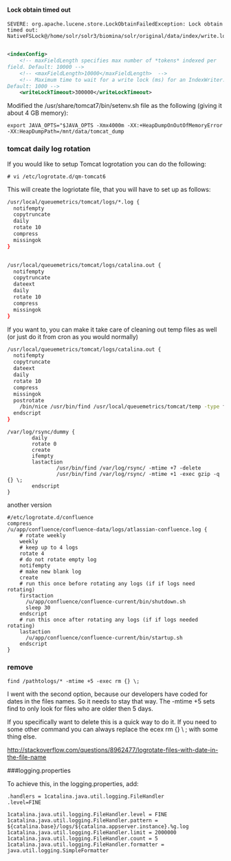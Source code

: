 #### Lock obtain timed out 

```
SEVERE: org.apache.lucene.store.LockObtainFailedException: Lock obtain timed out: NativeFSLock@/home/solr/solr3/biomina/solr/original/data/index/write.lock
```

```xml

<indexConfig>
    <!-- maxFieldLength specifies max number of *tokens* indexed per 
field. Default: 10000 -->
    <!-- <maxFieldLength>10000</maxFieldLength>  -->
    <!-- Maximum time to wait for a write lock (ms) for an IndexWriter. 
Default: 1000 -->
    <writeLockTimeout>300000</writeLockTimeout>
```


Modified the /usr/share/tomcat7/bin/setenv.sh file as the following (giving it about 4 GB memory):

```
export JAVA_OPTS="$JAVA_OPTS -Xmx4000m -XX:+HeapDumpOnOutOfMemoryError -XX:HeapDumpPath=/mnt/data/tomcat_dump
```


### tomcat daily log rotation

If you would like to setup Tomcat logrotation you can do the following:

```
# vi /etc/logrotate.d/qm-tomcat6
```

This will create the logriotate file, that you will have to set up as follows:

```sh
/usr/local/queuemetrics/tomcat/logs/*.log {
  notifempty
  copytruncate
  daily
  rotate 10
  compress
  missingok
}


/usr/local/queuemetrics/tomcat/logs/catalina.out {
  notifempty
  copytruncate
  dateext
  daily
  rotate 10
  compress
  missingok
}
```
If you want to, you can make it take care of cleaning out temp files as well (or just do it from cron as you would normally)

```sh
/usr/local/queuemetrics/tomcat/logs/catalina.out {
  notifempty
  copytruncate
  dateext
  daily
  rotate 10
  compress
  missingok
  postrotate
    /bin/nice /usr/bin/find /usr/local/queuemetrics/tomcat/temp -type f -mtime +10 -exec /bin/rm {} \; > /dev/null
  endscript
}
```

```
/var/log/rsync/dummy {
        daily
        rotate 0
        create
        ifempty
        lastaction
                /usr/bin/find /var/log/rsync/ -mtime +7 -delete
                /usr/bin/find /var/log/rsync/ -mtime +1 -exec gzip -q {} \;
        endscript
}
```


another version

```
#/etc/logrotate.d/confluence
compress
/u/app/confluence/confluence-data/logs/atlassian-confluence.log {
    # rotate weekly
    weekly
    # keep up to 4 logs
    rotate 4
    # do not rotate empty log
    notifempty
    # make new blank log
    create
    # run this once before rotating any logs (if if logs need rotating)
    firstaction
      /u/app/confluence/confluence-current/bin/shutdown.sh
      sleep 30
    endscript
    # run this once after rotating any logs (if if logs needed rotating)
    lastaction
      /u/app/confluence/confluence-current/bin/startup.sh
    endscript
}
```

### remove
```
find /pathtologs/* -mtime +5 -exec rm {} \;
```

I went with the second option, because our developers have coded for dates in the files names. So it needs to stay that way. The -mtime +5 sets find to only look for files who are older then 5 days.



If you specifically want to delete this is a quick way to do it. If you need to some other command you can always replace the ecex rm {} \ ; with some thing else.

http://stackoverflow.com/questions/8962477/logrotate-files-with-date-in-the-file-name



###logging.properties

 To achieve this, in the logging.properties, add: 

```
.handlers = 1catalina.java.util.logging.FileHandler 
.level=FINE 
 
1catalina.java.util.logging.FileHandler.level = FINE 
1catalina.java.util.logging.FileHandler.pattern = ${catalina.base}/logs/${catalina.appserver.instance}.%g.log 
1catalina.java.util.logging.FileHandler.limit = 2000000 
1catalina.java.util.logging.FileHandler.count = 5 
1catalina.java.util.logging.FileHandler.formatter = java.util.logging.SimpleFormatter

```
